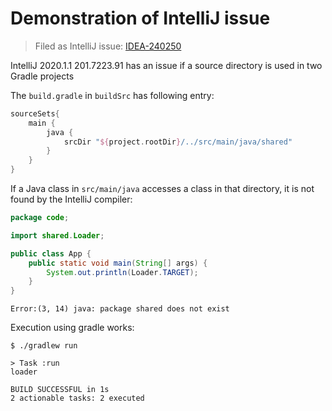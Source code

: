 # Demonstration of IntelliJ issue

> Filed as IntelliJ issue: [IDEA-240250](https://youtrack.jetbrains.com/issue/IDEA-240250)

IntelliJ 2020.1.1 201.7223.91 has an issue if a source directory is used in two Gradle projects

The `build.gradle` in `buildSrc` has following entry:

```groovy
sourceSets{
    main {
        java {
            srcDir "${project.rootDir}/../src/main/java/shared"
        }
    }
}
```

If a Java class in `src/main/java` accesses a class in that directory, it is not found by the IntelliJ compiler:

```java
package code;

import shared.Loader;

public class App {
    public static void main(String[] args) {
        System.out.println(Loader.TARGET);
    }
}
```

```text
Error:(3, 14) java: package shared does not exist
```

Execution using gradle works:

```terminal
$ ./gradlew run

> Task :run
loader

BUILD SUCCESSFUL in 1s
2 actionable tasks: 2 executed
```
